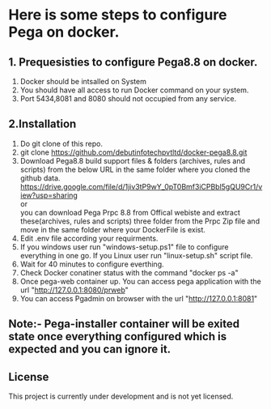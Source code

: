 # Here is some steps to configure Pega on docker.
## 1. Prequesisties to configure Pega8.8 on docker.
  1. Docker should be intsalled on System
  2. You should have all access to run Docker command on your system.
  3. Port 5434,8081 and 8080 should not occupied from any service.
## 2.Installation

  1. Do git clone of this repo. 
  2. git clone https://github.com/debutinfotechpvtltd/docker-pega8.8.git
  3. Download Pega8.8 build support files & folders (archives, rules and scripts) from the below URL in the same folder where you cloned the github data.
   https://drive.google.com/file/d/1jiv3tP9wY_0pT0Bmf3iCPBbl5gQU9Cr1/view?usp=sharing <br />
   or <br />
   you can download Pega Prpc 8.8 from Offical webiste and extract these(archives, rules and scripts) three folder from the Prpc Zip file and move in the same folder where    your DockerFile is exist.
  4. Edit .env file according your requirments.
  5. If you windows user run "windows-setup.ps1" file to configure everything in one go. If you Linux   user run "linux-setup.sh" script file.
  6. Wait for 40 minutes to configure everthing.
  7. Check Docker conatiner status with the command "docker ps -a"
  8. Once pega-web container up. You can access pega application with the url "http://127.0.0.1:8080/prweb"
  9. You can access Pgadmin on browser with the url "http://127.0.0.1:8081"

## Note:- Pega-installer container will be exited state once everything configured which is expected and you can ignore it.

## License 
This project is currently under development and is not yet licensed.

